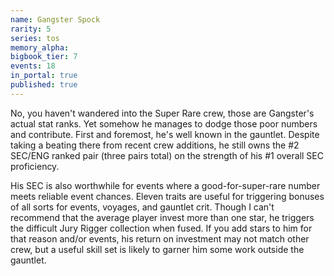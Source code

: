 ```yaml
---
name: Gangster Spock
rarity: 5
series: tos
memory_alpha:
bigbook_tier: 7
events: 18
in_portal: true
published: true
---
```


No, you haven't wandered into the Super Rare crew, those are Gangster's actual stat ranks. Yet somehow he manages to dodge those poor numbers and contribute. First and foremost, he's well known in the gauntlet. Despite taking a beating there from recent crew additions, he still owns the #2 SEC/ENG ranked pair (three pairs total) on the strength of his #1 overall SEC proficiency.

His SEC is also worthwhile for events where a good-for-super-rare number meets reliable event chances. Eleven traits are useful for triggering bonuses of all sorts for events, voyages, and gauntlet crit. Though I can't recommend that the average player invest more than one star, he triggers the difficult Jury Rigger collection when fused. If you add stars to him for that reason and/or events, his return on investment may not match other crew, but a useful skill set is likely to garner him some work outside the gauntlet.

